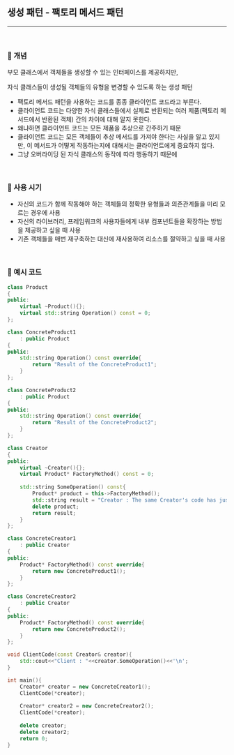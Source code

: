 ## 생성 패턴 - 팩토리 메서드 패턴

***

<br>

### :pushpin: 개념

부모 클래스에서 객체들을 생성할 수 있는 인터페이스를 제공하지만,

자식 클래스들이 생성될 객체들의 유형을 변경할 수 있도록 하는 생성 패턴

- 팩토리 메서드 패턴을 사용하는 코드를 종종 클라이언트 코드라고 부른다.
- 클라이언트 코드는 다양한 자식 클래스들에서 실제로 반환되는 여러 제품(팩토리 메서드에서 반환된 객체) 간의 차이에 대해 알지 못한다.
- 왜냐하면 클라이언트 코드는 모든 제품을 추상으로 간주하기 때문
- 클라이언트 코드는 모든 객체들이 추상 메서드를 가져야 한다는 사실을 알고 있지만, 이 메서드가 어떻게 작동하는지에 대해서는 클라이언트에게 중요하지 않다.
- 그냥 오버라이딩 된 자식 클래스의 동작에 따라 행동하기 때문에

<br>

### :pushpin: 사용 시기

- 자신의 코드가 함께 작동해야 하는 객체들의 정확한 유형들과 의존관계들을 미리 모르는 경우에 사용
- 자신의 라이브러리, 프레임워크의 사용자들에게 내부 컴포넌트들을 확장하는 방법을 제공하고 싶을 때 사용
- 기존 객체들을 매번 재구축하는 대신에 재사용하여 리소스를 절약하고 싶을 때 사용

<br>



### :pushpin: 예시 코드

```c++
class Product
{
public:
    virtual ~Product(){};
    virtual std::string Operation() const = 0;
};
```

```c++
class ConcreteProduct1
    : public Product
{
public:
    std::string Operation() const override{
        return "Result of the ConcreteProduct1";
    }
};

class ConcreteProduct2
    : public Product
{
public:
    std::string Operation() const override{
        return "Result of the ConcreteProduct2";
    }
};
```

```c++
class Creator
{
public:
    virtual ~Creator(){};
    virtual Product* FactoryMethod() const = 0;
    
    std::string SomeOperation() const{
        Product* product = this->FactoryMethod();
        std::string result = "Creator : The same Creator's code has just worked with "+product->Operation();
        delete product;
        return result;
    }
};
```

```c++
class ConcreteCreator1
    : public Creator
{
public:
    Product* FactoryMethod() const override{
        return new ConcreteProduct1();
    }
};

class ConcreteCreator2
    : public Creator
{
public:
    Product* FactoryMethod() const override{
        return new ConcreteProduct2();
    }
};
```

```c++
void ClientCode(const Creator& creator){
    std::cout<<"Client : "<<creator.SomeOperation()<<'\n';
}
```

```c++
int main(){
    Creator* creator = new ConcreteCreator1();
    ClientCode(*creator);
    
    Creator* creator2 = new ConcreteCreator2();
    ClientCode(*creator);
    
    delete creator;
    delete creator2;
    return 0;
}
```

